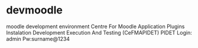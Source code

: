 # devmoodle
moodle development environment
Centre For Moodle Application Plugins Instalation Development Execution And Testing (CeFMAPIDET)
PIDET
Login: admin	Pw:surname@1234
